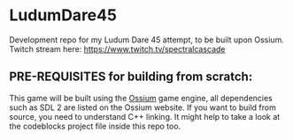 # LudumDare45
Development repo for my Ludum Dare 45 attempt, to be built upon Ossium. Twitch stream here: https://www.twitch.tv/spectralcascade

## PRE-REQUISITES for building from scratch:
This game will be built using the [Ossium](https://ossiumengine.net) game engine, all dependencies such as SDL 2 are listed on the Ossium website.
If you want to build from source, you need to understand C++ linking. It might help to take a look at the codeblocks project file inside this repo too.
